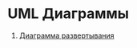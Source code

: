 # UML Диаграммы
1. [Диаграмма развертывания](https://github.com/vanosss/AudioscrobblerLastFm/blob/master/Documents/Diagrams/UseCase.md)
